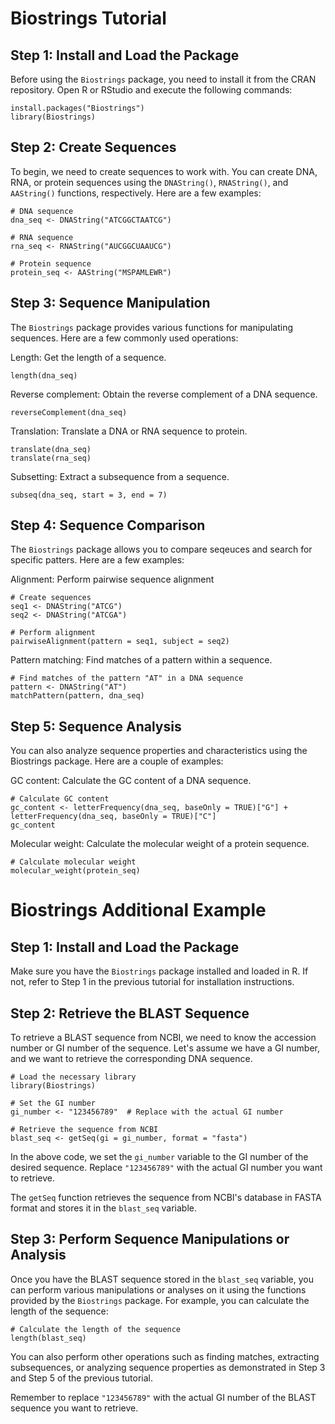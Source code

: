 # Biostrings Tutorial

## Step 1: Install and Load the Package
Before using the ```Biostrings``` package, you need to install it from the CRAN repository. Open R or RStudio and execute the following commands:
```
install.packages("Biostrings")
library(Biostrings)
```
## Step 2: Create Sequences
To begin, we need to create sequences to work with. You can create DNA, RNA, or protein sequences using the ```DNAString()```, ```RNAString()```, and ```AAString()``` functions, respectively. Here are a few examples:
```
# DNA sequence
dna_seq <- DNAString("ATCGGCTAATCG")

# RNA sequence
rna_seq <- RNAString("AUCGGCUAAUCG")

# Protein sequence
protein_seq <- AAString("MSPAMLEWR")
```
## Step 3: Sequence Manipulation
The ```Biostrings``` package provides various functions for manipulating sequences. Here are a few commonly used operations:

Length: Get the length of a sequence.
```
length(dna_seq)
```
Reverse complement: Obtain the reverse complement of a DNA sequence.
```
reverseComplement(dna_seq)
```
Translation: Translate a DNA or RNA sequence to protein.
```
translate(dna_seq)
translate(rna_seq)
```
Subsetting: Extract a subsequence from a sequence.
```
subseq(dna_seq, start = 3, end = 7)
```
## Step 4: Sequence Comparison
The ```Biostrings``` package allows you to compare seqeuces and search for specific patters. Here are a few examples:

Alignment: Perform pairwise sequence alignment
```
# Create sequences
seq1 <- DNAString("ATCG")
seq2 <- DNAString("ATCGA")

# Perform alignment
pairwiseAlignment(pattern = seq1, subject = seq2)
```
Pattern matching: Find matches of a pattern within a sequence.
```
# Find matches of the pattern "AT" in a DNA sequence
pattern <- DNAString("AT")
matchPattern(pattern, dna_seq)
```
## Step 5: Sequence Analysis
You can also analyze sequence properties and characteristics using the Biostrings package. Here are a couple of examples:

GC content: Calculate the GC content of a DNA sequence.
```
# Calculate GC content
gc_content <- letterFrequency(dna_seq, baseOnly = TRUE)["G"] + letterFrequency(dna_seq, baseOnly = TRUE)["C"]
gc_content
```
Molecular weight: Calculate the molecular weight of a protein sequence.
```
# Calculate molecular weight
molecular_weight(protein_seq)
```
# Biostrings Additional Example
## Step 1: Install and Load the Package
Make sure you have the `Biostrings` package installed and loaded in R. If not, refer to Step 1 in the previous tutorial for installation instructions.

## Step 2: Retrieve the BLAST Sequence
To retrieve a BLAST sequence from NCBI, we need to know the accession number or GI number of the sequence. Let's assume we have a GI number, and we want to retrieve the corresponding DNA sequence.

```
# Load the necessary library
library(Biostrings)

# Set the GI number
gi_number <- "123456789"  # Replace with the actual GI number

# Retrieve the sequence from NCBI
blast_seq <- getSeq(gi = gi_number, format = "fasta")
```

In the above code, we set the `gi_number` variable to the GI number of the desired sequence. Replace `"123456789"` with the actual GI number you want to retrieve.

The `getSeq` function retrieves the sequence from NCBI's database in FASTA format and stores it in the `blast_seq` variable.

## Step 3: Perform Sequence Manipulations or Analysis
Once you have the BLAST sequence stored in the `blast_seq` variable, you can perform various manipulations or analyses on it using the functions provided by the `Biostrings` package. For example, you can calculate the length of the sequence:

```
# Calculate the length of the sequence
length(blast_seq)
```

You can also perform other operations such as finding matches, extracting subsequences, or analyzing sequence properties as demonstrated in Step 3 and Step 5 of the previous tutorial.

Remember to replace `"123456789"` with the actual GI number of the BLAST sequence you want to retrieve.

